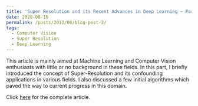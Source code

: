 ```yaml
---
title: 'Super Resolution and its Recent Advances in Deep Learning — Part 1'
date: 2020-08-16
permalink: /posts/2013/08/blog-post-2/
tags:
  - Computer Vision
  - Super Resolution
  - Deep Learning
---
```


This article is mainly aimed at Machine Learning and Computer Vision enthusiasts with little or no background in these fields. In this part, I briefly introduced the concept of Super-Resolution and its confounding applications in various fields. I also discussed a few initial algorithms which paved the way to current progress in this domain.

Click [here](https://medium.com/analytics-vidhya/super-resolution-and-its-recent-advances-in-deep-learning-part-1-c6d927914d32) for the complete article.
